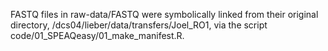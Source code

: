 FASTQ files in raw-data/FASTQ were symbolically linked from their original
directory, /dcs04/lieber/data/transfers/Joel_RO1, via the script
code/01_SPEAQeasy/01_make_manifest.R.
